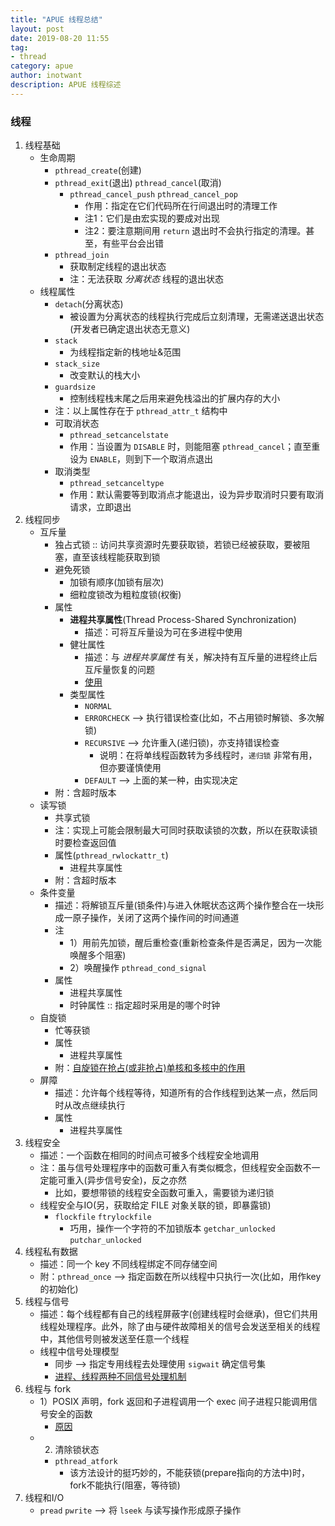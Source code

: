 ```yaml
---
title: "APUE 线程总结"
layout: post
date: 2019-08-20 11:55
tag:
- thread
category: apue
author: inotwant
description: APUE 线程综述
---
```


### 线程
1. 线程基础
    - 生命周期
        - `pthread_create`(创建)
        - `pthread_exit`(退出) `pthread_cancel`(取消)
            - `pthread_cancel_push` `pthread_cancel_pop`
                - 作用：指定在它们代码所在行间退出时的清理工作
                - 注1：它们是由宏实现的要成对出现
                - 注2：要注意期间用 `return` 退出时不会执行指定的清理。甚至，有些平台会出错
        - `pthread_join`
            - 获取制定线程的退出状态
            - 注：无法获取 *分离状态* 线程的退出状态
    - 线程属性
        - `detach`(分离状态) 
            - 被设置为分离状态的线程执行完成后立刻清理，无需递送退出状态(开发者已确定退出状态无意义) 
        - `stack`
            - 为线程指定新的栈地址&范围 
        - `stack_size`
            - 改变默认的栈大小
        - `guardsize`
            - 控制线程栈末尾之后用来避免栈溢出的扩展内存的大小
        - 注：以上属性存在于 `pthread_attr_t` 结构中
        - 可取消状态
            - `pthread_setcancelstate`
            - 作用：当设置为 `DISABLE` 时，则能阻塞 `pthread_cancel`；直至重设为 `ENABLE`，则到下一个取消点退出
        - 取消类型
            - `pthread_setcanceltype`
            - 作用：默认需要等到取消点才能退出，设为异步取消时只要有取消请求，立即退出
2. 线程同步
    - 互斥量
        - 独占式锁 :: 访问共享资源时先要获取锁，若锁已经被获取，要被阻塞，直至该线程能获取到锁
        - 避免死锁
            - 加锁有顺序(加锁有层次)
            - 细粒度锁改为粗粒度锁(权衡)
        - 属性
            - **进程共享属性**(Thread Process-Shared Synchronization)
                - 描述：可将互斥量设为可在多进程中使用
            - 健壮属性
                - 描述：与 *进程共享属性* 有关，解决持有互斥量的进程终止后互斥量恢复的问题
                - [使用](https://blog.csdn.net/red_knight/article/details/50417898)
            - 类型属性
                - `NORMAL`
                - `ERRORCHECK` --> 执行错误检查(比如，不占用锁时解锁、多次解锁)
                - `RECURSIVE`  --> 允许重入(递归锁)，亦支持错误检查
                    - 说明：在将单线程函数转为多线程时，`递归锁` 非常有用，但亦要谨慎使用
                - `DEFAULT`    --> 上面的某一种，由实现决定
        - 附：含超时版本
    - 读写锁
        - 共享式锁
        - 注：实现上可能会限制最大可同时获取读锁的次数，所以在获取读锁时要检查返回值
        - 属性(`pthread_rwlockattr_t`)
            - 进程共享属性
        - 附：含超时版本
    - 条件变量
        - 描述：将解锁互斥量(锁条件)与进入休眠状态这两个操作整合在一块形成一原子操作，关闭了这两个操作间的时间通道
        - 注
            - 1）用前先加锁，醒后重检查(重新检查条件是否满足，因为一次能唤醒多个阻塞)
            - 2）唤醒操作 `pthread_cond_signal`
        - 属性
            - 进程共享属性
            - 时钟属性 :: 指定超时采用是的哪个时钟
    - 自旋锁
        - 忙等获锁
        - 属性
            - 进程共享属性
        - 附：[自旋锁在抢占(或非抢占)单核和多核中的作用](https://blog.csdn.net/xhjcehust/article/details/26132167) 
    - 屏障
        - 描述：允许每个线程等待，知道所有的合作线程到达某一点，然后同时从改点继续执行
        - 属性
            - 进程共享属性
3. 线程安全
    - 描述：一个函数在相同的时间点可被多个线程安全地调用
    - 注：虽与信号处理程序中的函数可重入有类似概念，但线程安全函数不一定能可重入(异步信号安全)，反之亦然
        - 比如，要想带锁的线程安全函数可重入，需要锁为递归锁
    - 线程安全与IO(另，获取给定 FILE 对象关联的锁，即暴露锁)
        - `flockfile` `ftrylockfile`
            - 巧用，操作一个字符的不加锁版本 `getchar_unlocked` `putchar_unlocked`
4. 线程私有数据
    - 描述：同一个 key 不同线程绑定不同存储空间
    - 附：`pthread_once` --> 指定函数在所以线程中只执行一次(比如，用作key的初始化)
5. 线程与信号
    - 描述：每个线程都有自己的线程屏蔽字(创建线程时会继承)，但它们共用线程处理程序。此外，除了由与硬件故障相关的信号会发送至相关的线程中，其他信号则被发送至任意一个线程
    - 线程中信号处理模型
        - 同步 --> 指定专用线程去处理使用 `sigwait` 确定信号集
        - [进程、线程两种不同信号处理机制](https://blog.csdn.net/u012317833/article/details/39319155)
6. 线程与 fork
    - 1）POSIX 声明，fork 返回和子进程调用一个 exec 间子进程只能调用信号安全的函数
        - [原因](https://docs.oracle.com/cd/E19253-01/819-7051/gen-12013/index.html)
    - 2) 清除锁状态
        - `pthread_atfork`
            - 该方法设计的挺巧妙的，不能获锁(prepare指向的方法中)时，fork不能执行(阻塞，等待锁)
7. 线程和I/O
    - `pread` `pwrite` --> 将 `lseek` 与读写操作形成原子操作
